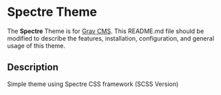 # Spectre Theme

The **Spectre** Theme is for [Grav CMS](http://github.com/getgrav/grav).  This README.md file should be modified to describe the features, installation, configuration, and general usage of this theme.

## Description

Simple theme using Spectre CSS framework (SCSS Version)
